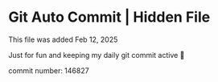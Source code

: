 # Git Auto Commit | Hidden File

This file was added Feb 12, 2025

Just for fun and keeping my daily git commit active 🤪

commit number: 146827
